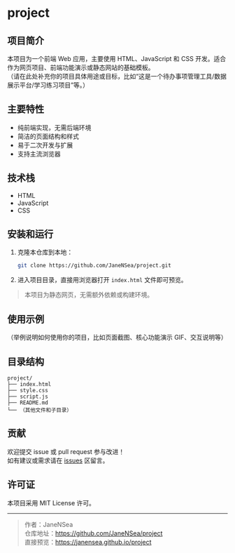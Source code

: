 # project

## 项目简介
本项目为一个前端 Web 应用，主要使用 HTML、JavaScript 和 CSS 开发。适合作为网页项目、前端功能演示或静态网站的基础模板。  
（请在此处补充你的项目具体用途或目标，比如“这是一个待办事项管理工具/数据展示平台/学习练习项目”等。）

## 主要特性
- 纯前端实现，无需后端环境
- 简洁的页面结构和样式
- 易于二次开发与扩展
- 支持主流浏览器

## 技术栈
- HTML
- JavaScript
- CSS

## 安装和运行

1. 克隆本仓库到本地：
   ```bash
   git clone https://github.com/JaneNSea/project.git
   ```
2. 进入项目目录，直接用浏览器打开 `index.html` 文件即可预览。

> 本项目为静态网页，无需额外依赖或构建环境。

## 使用示例
（举例说明如何使用你的项目，比如页面截图、核心功能演示 GIF、交互说明等）

## 目录结构
```text
project/
├── index.html
├── style.css
├── script.js
├── README.md
└── （其他文件和子目录）
```

## 贡献
欢迎提交 issue 或 pull request 参与改进！  
如有建议或需求请在 [issues](https://github.com/JaneNSea/project/issues) 区留言。

## 许可证
本项目采用 MIT License 许可。

---

> 作者：JaneNSea  
> 仓库地址：https://github.com/JaneNSea/project  
> 直接预览：https://janensea.github.io/project
